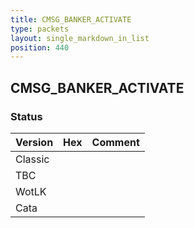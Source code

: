 ```yaml
---
title: CMSG_BANKER_ACTIVATE
type: packets
layout: single_markdown_in_list
position: 440
---
```


## CMSG_BANKER_ACTIVATE

### Status

Version | Hex | Comment
---------- | ---------- | ---------- 
Classic |  |  
TBC |  |  
WotLK |  |  
Cata |  |  
